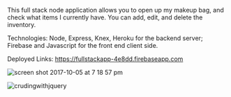This full stack node application allows you to open up my makeup bag, and  check what items I currently have. You can add, edit, and delete the inventory.

Technologies: Node, Express, Knex, Heroku for the backend server; Firebase and Javascript for the front end client side.

Deployed Links: https://fullstackapp-4e8dd.firebaseapp.com

![screen shot 2017-10-05 at 7 18 57 pm](https://user-images.githubusercontent.com/28164171/31259265-c80f6456-aa02-11e7-93dd-ae3a87542700.png)

![crudingwithjquery](https://user-images.githubusercontent.com/28164171/32986231-f2054bae-cc8a-11e7-8879-6f3cc7f415f7.png)
